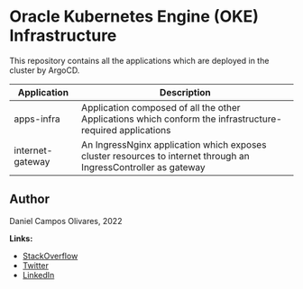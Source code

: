 # Oracle Kubernetes Engine (OKE) Infrastructure

This repository contains all the applications which are deployed in the cluster by ArgoCD.

| Application | Description |
| ----------- | ----------- |
| apps-infra | Application composed of all the other Applications which conform the infrastructure-required applications |
| internet-gateway | An IngressNginx application which exposes cluster resources to internet through an IngressController as gateway |

## Author

Daniel Campos Olivares, 2022

**Links:**
- [StackOverflow](https://stackoverflow.com/users/8951571/daniel-campos-olivares)
- [Twitter](https://www.twitter.com/dacamposol/)
- [LinkedIn](https://www.linkedin.com/in/dacamposol/)
